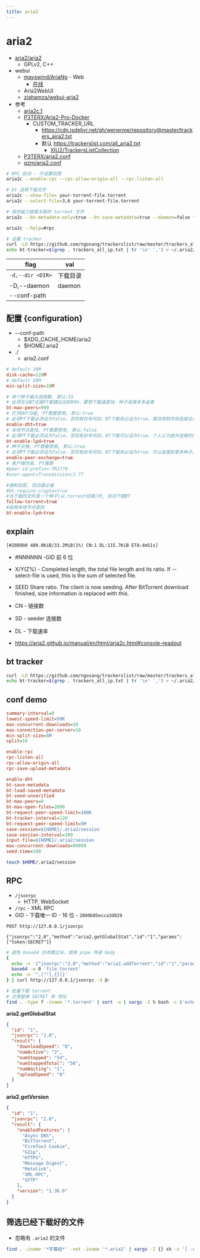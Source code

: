 ```yaml
---
title: aria2
---
```


# aria2

- [aria2/aria2](https://github.com/aria2/aria2)
  - GPLv2, C++
- webui
  - [mayswind/AriaNg](https://github.com/mayswind/AriaNg) - Web
    - [在线](http://ariang.mayswind.net/latest)
  - Aria2WebUI
  - [ziahamza/webui-aria2](https://github.com/ziahamza/webui-aria2)
- 参考
  - [aria2c.1](https://aria2.github.io/manual/en/html/aria2c.html)
  - [P3TERX/Aria2-Pro-Docker](https://github.com/P3TERX/Aria2-Pro-Docker)
    - CUSTOM_TRACKER_URL
      - https://cdn.jsdelivr.net/gh/wenerme/repository@master/trackers_aira2.txt
      - 默认 https://trackerslist.com/all_aria2.txt
        - [XIU2/TrackersListCollection](https://github.com/XIU2/TrackersListCollection)
  - [P3TERX/aria2.conf](https://github.com/P3TERX/aria2.conf)
  - [qzm/aria2.conf](https://gist.github.com/qzm/a54559726896d5e6bf21adf2363ad334)

```bash
# RPC 启动 - 不设置权限
aria2c --enable-rpc --rpc-allow-origin-all --rpc-listen-all

# bt 选择下载文件
aria2c --show-files your-torrent-file.torrent
aria2c --select-file=3,6 your-torrent-file.torrent

# 保存磁力链接关联的 torrent 文件
aria2c --bt-metadata-only=true --bt-save-metadata=true --daemon=false "magnet:?xt=urn:btih:xyz"

aria2c --help=#rpc

# 设置 tracker
curl -LO https://github.com/ngosang/trackerslist/raw/master/trackers_all_ip.txt
echo bt-tracker=$(grep . trackers_all_ip.txt | tr '\n' ',') > ~/.aria2/aria2.conf
```

| flag             | val      |
| ---------------- | -------- |
| `-d,--dir <DIR>` | 下载目录 |
| -D,--daemon      | daemon   |
| --conf-path      |

## 配置 {configuration}

- --conf-path
  - $XDG_CACHE_HOME/aria2
  - $HOME/.aria2
- ./
  - aria2.conf

```conf
# default 10M
disk-cache=128M
# default 20M
min-split-size=10M

# 单个种子最大连接数, 默认:55
# 此项无论BT还是PT都建议设到999，要想下载速度快，种子连接多多益善
bt-max-peers=999
# 打开DHT功能, PT需要禁用, 默认:true
# 此项PT下载必须设为false，否则有封号风险。BT下载务必设为true，跟流氓软件抢连接全靠它。
enable-dht=true
# 本地节点查找, PT需要禁用, 默认:false
# 此项PT下载必须设为false，否则有封号风险。BT下载可以设为true，个人认为提升连接的能力并不强，但总好过没有吧。
bt-enable-lpd=true
# 种子交换, PT需要禁用, 默认:true
# 此项PT下载必须设为false，否则有封号风险。BT下载务必设为true，可以连接到更多种子。
enable-peer-exchange=true
# 客户端伪装, PT需要
#peer-id-prefix=-TR2770-
#user-agent=Transmission/2.77

#强制加密, 防迅雷必备
#bt-require-crypto=true
#当下载的文件是一个种子(以.torrent结尾)时, 自动下载BT
follow-torrent=true
#启用本地节点查找
bt-enable-lpd=true
```

## explain

```
[#2089b0 400.0KiB/33.2MiB(1%) CN:1 DL:115.7KiB ETA:4m51s]
```

- #NNNNNN -GID 前 6 位
- X/Y(Z%) - Completed length, the total file length and its ratio. If --select-file is used, this is the sum of selected file.
- SEED Share ratio. The client is now seeding. After BitTorrent download finished, size information is replaced with this.
- CN - 链接数
- SD - seeder 连接数
- DL - 下载速率

- https://aria2.github.io/manual/en/html/aria2c.html#console-readout

## bt tracker

```bash
curl -LO https://github.com/ngosang/trackerslist/raw/master/trackers_all_ip.txt
echo bt-tracker=$(grep . trackers_all_ip.txt | tr '\n' ',') > ~/.aria2/aria2.conf
```

## conf demo

```ini
summary-interval=0
lowest-speed-limit=50K
max-concurrent-downloads=10
max-connection-per-server=10
min-split-size=5M
split=10

enable-rpc
rpc-listen-all
rpc-allow-origin-all
rpc-save-upload-metadata

enable-dht
bt-save-metadata
bt-load-saved-metadata
bt-seed-unverified
bt-max-peers=0
bt-max-open-files=2000
bt-request-peer-speed-limit=100K
bt-tracker-interval=120
bt-request-peer-speed-limit=5M
save-session=${HOME}/.aria2/session
save-session-interval=300
input-file=${HOME}/.aria2/session
max-concurrent-downloads=99999
seed-time=180
```

```bash
touch $HOME/.aria2/session
```

## RPC

- `/jsonrpc`
  - HTTP, WebSocket
- `/rpc` - XML RPC
- GID - 下载唯一 ID - 16 位 - `2089b05ecca3d829`

```http
POST http://127.0.0.1/jsonrpc

{"jsonrpc":"2.0","method":"aria2.getGlobalStat","id":"1","params":["token:SECRET"]}
```

```bash
# 避免 base64 后参数过长，使用 pipe 传递 body
{
  echo -n '{"jsonrpc":"2.0","method":"aria2.addTorrent","id":"1","params":["token:SECRET","'
  base64 -w 0 'file.torrent'
  echo -n '",[""],{}]}'
} | curl http://127.0.0.1/jsonrpc -d @-

# 批量下载 torrent
# 注意替换 SECRET 和 地址
find . -type f -iname '*.torrent' | sort -u | xargs -I % bash -c $'echo;echo Downloading "%";{ echo -n \'{"jsonrpc":"2.0","method":"aria2.addTorrent","id":"1","params":["token:SECRET","\';base64 -w 0 "%";echo -n \'",[""],{}]}\'; } | curl http://127.0.0.1/jsonrpc -d @-'
```

**aria2.getGlobalStat**

```json
{
  "id": "1",
  "jsonrpc": "2.0",
  "result": {
    "downloadSpeed": "0",
    "numActive": "2",
    "numStopped": "54",
    "numStoppedTotal": "56",
    "numWaiting": "1",
    "uploadSpeed": "0"
  }
}
```

**aria2.getVersion**

```json
{
  "id": "1",
  "jsonrpc": "2.0",
  "result": {
    "enabledFeatures": [
      "Async DNS",
      "BitTorrent",
      "Firefox3 Cookie",
      "GZip",
      "HTTPS",
      "Message Digest",
      "Metalink",
      "XML-RPC",
      "SFTP"
    ],
    "version": "1.36.0"
  }
}
```

## 筛选已经下载好的文件

- 忽略有 `.aria2` 的文件

```bash
find . -iname '*字幕组*' -not -iname '*.aria2' | xargs -I {} sh -c '[ -e "{}.aria2" ] && echo "{}" || echo' | sort -u | awk NF
```
